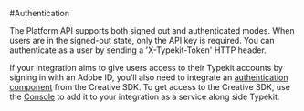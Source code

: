 #Authentication

The Platform API supports both signed out and authenticated modes. When users are in the signed-out state, only the API key is required. You can authenticate as a user by sending a 'X-Typekit-Token' HTTP header.

If your integration aims to give users access to their Typekit accounts by signing in with an Adobe ID, you’ll also need to integrate an [authentication component](https://creativesdk.adobe.com/docs/web/#/articles/userauthui/index.html) from the Creative SDK. To get access to the Creative SDK, use the [Console](http://adobe.io/console) to add it to your integration as a service along side Typekit.
